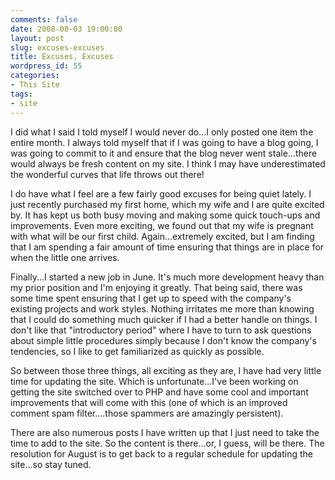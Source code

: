 ```yaml
---
comments: false
date: 2008-08-03 19:00:00
layout: post
slug: excuses-excuses
title: Excuses, Excuses
wordpress_id: 55
categories:
- This Site
tags:
- site
---
```


I did what I said I told myself I would never do...I only posted one item the entire month. I always told myself that if I was going to have a blog going, I was going to commit to it and ensure that the blog never went stale...there would always be fresh content on my site. I think I may have underestimated the wonderful curves that life throws out there!

I do have what I feel are a few fairly good excuses for being quiet lately. I just recently purchased my first home, which my wife and I are quite excited by. It has kept us both busy moving and making some quick touch-ups and improvements. Even more exciting, we found out that my wife is pregnant with what will be our first child. Again...extremely excited, but I am finding that I am spending a fair amount of time ensuring that things are in place for when the little one arrives.

Finally...I started a new job in June. It's much more development heavy than my prior position and I'm enjoying it greatly. That being said, there was some time spent ensuring that I get up to speed with the company's existing projects and work styles. Nothing irritates me more than knowing that I could do something much quicker if I had a better handle on things. I don't like that "introductory period" where I have to turn to ask questions about simple little procedures simply because I don't know the company's tendencies, so I like to get familiarized as quickly as possible.

So between those three things, all exciting as they are, I have had very little time for updating the site. Which is unfortunate...I've been working on getting the site switched over to PHP and have some cool and important improvements that will come with this (one of which is an improved comment spam filter....those spammers are amazingly persistent).

There are also numerous posts I have written up that I just need to take the time to add to the site. So the content is there...or, I guess, will be there. The resolution for August is to get back to a regular schedule for updating the site...so stay tuned.
